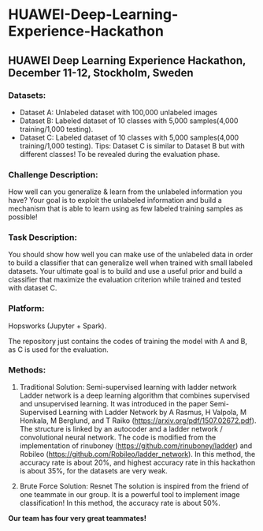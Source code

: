 # HUAWEI-Deep-Learning-Experience-Hackathon
## HUAWEI Deep Learning Experience Hackathon, December 11-12, Stockholm, Sweden

### Datasets: 
- Dataset A: Unlabeled dataset with 100,000 unlabeled images
- Dataset B: Labeled dataset of 10 classes with 5,000 samples(4,000 training/1,000 testing).
- Dataset C: Labeled dataset of 10 classes with 5,000 samples(4,000 training/1,000 testing).
Tips: Dataset C is similar to Dataset B but with different classes! To be revealed during the evaluation phase.

### Challenge Description: 
How well can you generalize & learn from the unlabeled information you have?
Your goal is to exploit the unlabeled information and build a mechanism that is able to learn using as few labeled training samples as possible!

### Task Description:
You should show how well you can make use of the unlabeled data in order to build a classifier that can generalize well when trained with small labeled datasets. Your ultimate goal is to build and use a useful prior and build a classifier that maximize the evaluation criterion while trained and tested with dataset C. 

### Platform:
Hopsworks (Jupyter + Spark).

The repository just contains the codes of training the model with A and B, as C is used for the evaluation.

### Methods: 
1. Traditional Solution: Semi-supervised learning with ladder network
Ladder network is a deep learning algorithm that combines supervised and unsupervised learning. It was introduced in the paper Semi-Supervised Learning with Ladder Network by A Rasmus, H Valpola, M Honkala, M Berglund, and T Raiko (https://arxiv.org/pdf/1507.02672.pdf). The structure is linked by an autocoder and a ladder network / convolutional neural network. The code is modified from the implementation of rinuboney (https://github.com/rinuboney/ladder) and Robileo (https://github.com/Robileo/ladder_network). In this method, the accuracy rate is about 20%, and highest accuracy rate in this hackathon is about 35%, for the datasets are very weak.

2. Brute Force Solution: Resnet
The solution is inspired from the friend of one teammate in our group. It is a powerful tool to implement image classification! In this method, the accuracy rate is about 50%.

**Our team has four very great teammates!** 
